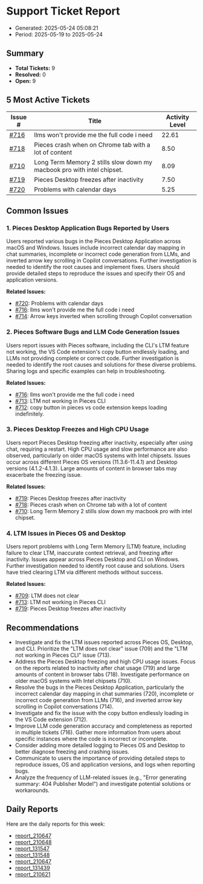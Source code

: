 # Support Ticket Report
- Generated: 2025-05-24 05:08:21
- Period: 2025-05-19 to 2025-05-24

## Summary
- **Total Tickets:** 9
- **Resolved:** 0
- **Open:** 9

## 5 Most Active Tickets
| Issue # | Title | Activity Level |
|---------|-------|----------------|
| [#716](https://github.com/pieces-app/support/issues/716) | llms won't provide me the full code i need | 22.61 |
| [#718](https://github.com/pieces-app/support/issues/718) | Pieces crash when on Chrome tab with a lot of content | 8.50 |
| [#710](https://github.com/pieces-app/support/issues/710) | Long Term Memory 2 stills slow down my macbook pro with intel chipset. | 8.09 |
| [#719](https://github.com/pieces-app/support/issues/719) | Pieces Desktop freezes after inactivity | 7.50 |
| [#720](https://github.com/pieces-app/support/issues/720) | Problems with calendar days | 5.25 |

## Common Issues
### 1. Pieces Desktop Application Bugs Reported by Users
Users reported various bugs in the Pieces Desktop Application across macOS and Windows. Issues include incorrect calendar day mapping in chat summaries, incomplete or incorrect code generation from LLMs, and inverted arrow key scrolling in Copilot conversations.  Further investigation is needed to identify the root causes and implement fixes. Users should provide detailed steps to reproduce the issues and specify their OS and application versions.

**Related Issues:**
- [#720](https://github.com/pieces-app/support/issues/720): Problems with calendar days
- [#716](https://github.com/pieces-app/support/issues/716): llms won't provide me the full code i need
- [#714](https://github.com/pieces-app/support/issues/714): Arrow keys inverted when scrolling through Copilot conversation

### 2. Pieces Software Bugs and LLM Code Generation Issues
Users report issues with Pieces software, including the CLI's LTM feature not working, the VS Code extension's copy button endlessly loading, and LLMs not providing complete or correct code.  Further investigation is needed to identify the root causes and solutions for these diverse problems. Sharing logs and specific examples can help in troubleshooting.

**Related Issues:**
- [#716](https://github.com/pieces-app/support/issues/716): llms won't provide me the full code i need
- [#713](https://github.com/pieces-app/support/issues/713): LTM not working in Pieces CLI
- [#712](https://github.com/pieces-app/support/issues/712): copy button in pieces vs code extension keeps loading indefinitely.

### 3. Pieces Desktop Freezes and High CPU Usage
Users report Pieces Desktop freezing after inactivity, especially after using chat, requiring a restart.  High CPU usage and slow performance are also observed, particularly on older macOS systems with Intel chipsets. Issues occur across different Pieces OS versions (11.3.6-11.4.1) and Desktop versions (4.1.2-4.1.3).  Large amounts of content in browser tabs may exacerbate the freezing issue.

**Related Issues:**
- [#719](https://github.com/pieces-app/support/issues/719): Pieces Desktop freezes after inactivity
- [#718](https://github.com/pieces-app/support/issues/718): Pieces crash when on Chrome tab with a lot of content
- [#710](https://github.com/pieces-app/support/issues/710): Long Term Memory 2 stills slow down my macbook pro with intel chipset.

### 4. LTM Issues in Pieces OS and Desktop
Users report problems with Long Term Memory (LTM) feature, including failure to clear LTM,  inaccurate context retrieval, and freezing after inactivity. Issues appear across Pieces Desktop and CLI on Windows.  Further investigation needed to identify root cause and solutions.  Users have tried clearing LTM via different methods without success.

**Related Issues:**
- [#709](https://github.com/pieces-app/support/issues/709): LTM does not clear
- [#713](https://github.com/pieces-app/support/issues/713): LTM not working in Pieces CLI
- [#719](https://github.com/pieces-app/support/issues/719): Pieces Desktop freezes after inactivity


## Recommendations
- Investigate and fix the LTM issues reported across Pieces OS, Desktop, and CLI. Prioritize the "LTM does not clear" issue (709) and the "LTM not working in Pieces CLI" issue (713).
- Address the Pieces Desktop freezing and high CPU usage issues. Focus on the reports related to inactivity after chat usage (719) and large amounts of content in browser tabs (718). Investigate performance on older macOS systems with Intel chipsets (710).
- Resolve the bugs in the Pieces Desktop Application, particularly the incorrect calendar day mapping in chat summaries (720), incomplete or incorrect code generation from LLMs (716), and inverted arrow key scrolling in Copilot conversations (714).
- Investigate and fix the issue with the copy button endlessly loading in the VS Code extension (712).
- Improve LLM code generation accuracy and completeness as reported in multiple tickets (716).  Gather more information from users about specific instances where the code is incorrect or incomplete.
- Consider adding more detailed logging to Pieces OS and Desktop to better diagnose freezing and crashing issues.
- Communicate to users the importance of providing detailed steps to reproduce issues, OS and application versions, and logs when reporting bugs.
- Analyze the frequency of LLM-related issues (e.g., "Error generating summary: 404 Publisher Model") and investigate potential solutions or workarounds. 

## Daily Reports
Here are the daily reports for this week:

- [report_210647](daily/2025-05-20/report_210647.md)
- [report_210648](daily/2025-05-21/report_210648.md)
- [report_131547](daily/2025-05-21/report_131547.md)
- [report_131548](daily/2025-05-22/report_131548.md)
- [report_210647](daily/2025-05-22/report_210647.md)
- [report_131439](daily/2025-05-23/report_131439.md)
- [report_210621](daily/2025-05-23/report_210621.md)
